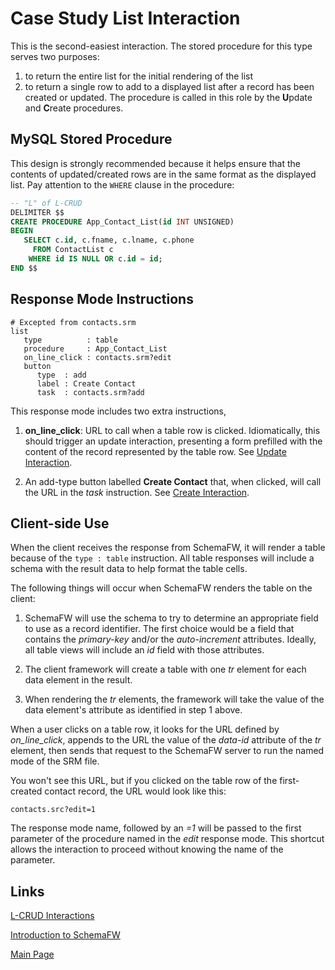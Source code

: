 # Case Study List Interaction

This is the second-easiest interaction.  The stored procedure for this type serves
two purposes:

1. to return the entire list for the initial rendering of the list
2. to return a single row to add to a displayed list after a record has been
   created or updated.  The procedure is called in this role by the **U**pdate
   and **C**reate procedures.

## MySQL Stored Procedure   

This design is strongly recommended because it helps ensure that the contents of
updated/created rows are in the same format as the displayed list.  Pay attention
to the `WHERE` clause in the procedure: 

~~~sql
-- "L" of L-CRUD
DELIMITER $$
CREATE PROCEDURE App_Contact_List(id INT UNSIGNED)
BEGIN
   SELECT c.id, c.fname, c.lname, c.phone
     FROM ContactList c
    WHERE id IS NULL OR c.id = id;
END $$
~~~

## Response Mode Instructions

~~~srm
# Excepted from contacts.srm
list
   type          : table
   procedure     : App_Contact_List
   on_line_click : contacts.srm?edit
   button
      type  : add
      label : Create Contact
      task  : contacts.srm?add
~~~

This response mode includes two extra instructions,

1. **on_line_click**: URL to call when a table row is clicked.
   Idiomatically, this should trigger an update interaction, presenting
   a form prefilled with the content of the record represented by the
   table row.  See [Update Interaction](CSUpdateInteraction.md).

2. An add-type button labelled **Create Contact** that, when clicked, will call
   the URL in the _task_ instruction.  See
   [Create Interaction](CSCreateInteraction.md).

## Client-side Use

When the client receives the response from SchemaFW, it will render a table
because of the `type : table` instruction.  All table responses will include a
schema with the result data to help format the table cells.

The following things will occur when SchemaFW renders the table on the client:

1. SchemaFW will use the schema to try to determine an appropriate field to
   use as a record identifier. The first choice would be a field that contains
   the _primary-key_ and/or the _auto-increment_ attributes.  Ideally, all
   table views will include an _id_ field with those attributes.

2. The client framework will create a table with one _tr_ element for each
   data element in the result.

3. When rendering the _tr_ elements, the framework will take the value of the
   data element's attribute as identified in step 1 above.

When a user clicks on a table row, it looks for the URL defined by _on_line_click_,
appends to the URL the value of the _data-id_ attribute of the _tr_ element,
then sends that request to the SchemaFW server to run the named mode of the
SRM file.

You won't see this URL, but if you clicked on the table row of the first-created
contact record, the URL would look like this:

    contacts.src?edit=1

The response mode name, followed by an _=1_ will be passed to the first parameter
of the procedure named in the _edit_ response mode.  This shortcut allows the
interaction to proceed without knowing the name of the parameter.



## Links

[L-CRUD Interactions](LCRUDInteractions.md)

[Introduction to SchemaFW](IntroductionToSchemaFW.md)

[Main Page](UserGuide.md)

